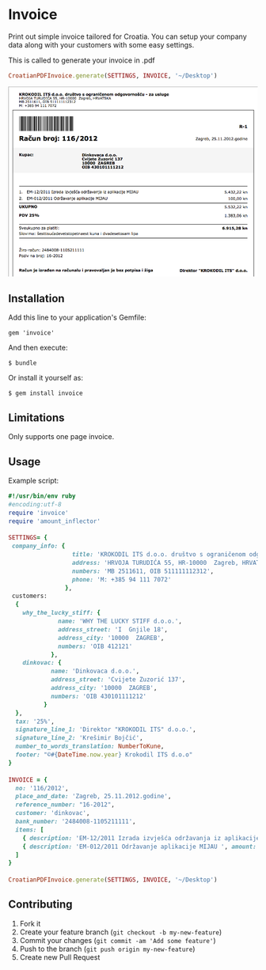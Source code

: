 # Invoice

Print out simple invoice tailored for Croatia. You can setup your company data along with your customers with some easy settings.

This is called to generate your invoice in .pdf
```ruby
CroatianPDFInvoice.generate(SETTINGS, INVOICE, '~/Desktop')
```
![Example invoice](https://github.com/drKreso/invoice/raw/master/images/example_invoice.png)

## Installation

Add this line to your application's Gemfile:

    gem 'invoice'

And then execute:

    $ bundle

Or install it yourself as:

    $ gem install invoice

## Limitations

Only supports one page invoice.

## Usage

Example script:

```ruby
#!/usr/bin/env ruby
#encoding:utf-8
require 'invoice'
require 'amount_inflector'

SETTINGS= {
 company_info: {
                  title: 'KROKODIL ITS d.o.o. društvo s ograničenom odgovornošću - za usluge',
                  address: 'HRVOJA TURUDIĆA 55, HR-10000  Zagreb, HRVATSKA',
                  numbers: 'MB 2511611, OIB 511111112312',
                  phone: 'M: +385 94 111 7072'
                },
 customers:
  {
    why_the_lucky_stiff: {
              name: 'WHY THE LUCKY STIFF d.o.o.',
              address_street: 'I  Gnjile 18',
              address_city: '10000  ZAGREB',
              numbers: 'OIB 412121'
            },
    dinkovac: {
            name: 'Dinkovaca d.o.o.',
            address_street: 'Cvijete Zuzorić 137',
            address_city: '10000  ZAGREB',
            numbers: 'OIB 430101111212'
          }
  },
  tax: '25%',
  signature_line_1: 'Direktor "KROKODIL ITS" d.o.o.',
  signature_line_2: 'Krešimir Bojčić',
  number_to_words_translation: NumberToKune,
  footer: "©#{DateTime.now.year} Krokodil ITS d.o.o"
}

INVOICE = {
  no: '116/2012',
  place_and_date: 'Zagreb, 25.11.2012.godine',
  reference_number: "16-2012",
  customer: 'dinkovac',
  bank_number: '2484008-1105211111',
  items: [
    { description: 'EM-12/2011 Izrada izvješća održavanja iz aplikacije MIJAU', amount: 5_432.22 },
    { description: 'EM-012/2011 Održavanje aplikacije MIJAU ', amount: 100.00 }
  ]
}

CroatianPDFInvoice.generate(SETTINGS, INVOICE, '~/Desktop')
```


## Contributing

1. Fork it
2. Create your feature branch (`git checkout -b my-new-feature`)
3. Commit your changes (`git commit -am 'Add some feature'`)
4. Push to the branch (`git push origin my-new-feature`)
5. Create new Pull Request
